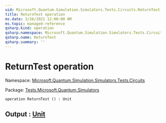 ```yaml
---
uid: Microsoft.Quantum.Simulation.Simulators.Tests.Circuits.ReturnTest
title: ReturnTest operation
ms.date: 3/26/2021 12:00:00 AM
ms.topic: managed-reference
qsharp.kind: operation
qsharp.namespace: Microsoft.Quantum.Simulation.Simulators.Tests.Circuits
qsharp.name: ReturnTest
qsharp.summary: ''
---
```


# ReturnTest operation

Namespace: [Microsoft.Quantum.Simulation.Simulators.Tests.Circuits](xref:Microsoft.Quantum.Simulation.Simulators.Tests.Circuits)

Package: [Tests.Microsoft.Quantum.Simulators](https://nuget.org/packages/Tests.Microsoft.Quantum.Simulators)




```qsharp
operation ReturnTest () : Unit
```


## Output : [Unit](xref:microsoft.quantum.lang-ref.unit)

